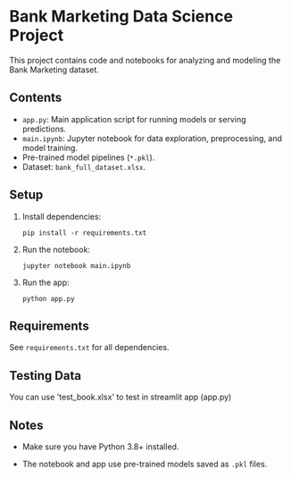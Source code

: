 # Bank Marketing Data Science Project

This project contains code and notebooks for analyzing and modeling the Bank Marketing dataset.

## Contents

- `app.py`: Main application script for running models or serving predictions.
- `main.ipynb`: Jupyter notebook for data exploration, preprocessing, and model training.
- Pre-trained model pipelines (`*.pkl`).
- Dataset: `bank_full_dataset.xlsx`.

## Setup

1. Install dependencies:
   ```
   pip install -r requirements.txt
   ```

2. Run the notebook:
   ```
   jupyter notebook main.ipynb
   ```

3. Run the app:
   ```
   python app.py
   ```

## Requirements

See `requirements.txt` for all dependencies.

## Testing Data

You can use 'test_book.xlsx' to test in streamlit app (app.py)

## Notes

- Make sure you have Python 3.8+ installed.

- The notebook and app use pre-trained models saved as `.pkl` files.

